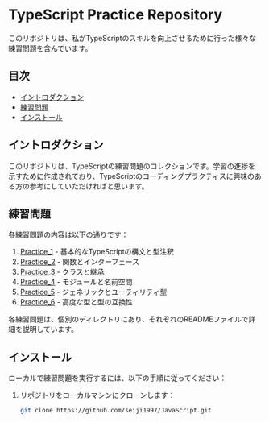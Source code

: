 # TypeScript Practice Repository

このリポジトリは、私がTypeScriptのスキルを向上させるために行った様々な練習問題を含んでいます。

## 目次

- [イントロダクション](#イントロダクション)
- [練習問題](#練習問題)
- [インストール](#インストール)

## イントロダクション

このリポジトリは、TypeScriptの練習問題のコレクションです。学習の進捗を示すために作成されており、TypeScriptのコーディングプラクティスに興味のある方の参考にしていただければと思います。

## 練習問題

各練習問題の内容は以下の通りです：

1. [Practice_1](practice_1.md) - 基本的なTypeScriptの構文と型注釈
2. [Practice_2](practice_2.md) - 関数とインターフェース
3. [Practice_3](practice_3.md) - クラスと継承
4. [Practice_4](practice_4.md) - モジュールと名前空間
5. [Practice_5](practice_5.md) - ジェネリックとユーティリティ型
6. [Practice_6](practice_6.md) - 高度な型と型の互換性

各練習問題は、個別のディレクトリにあり、それぞれのREADMEファイルで詳細を説明しています。

## インストール

ローカルで練習問題を実行するには、以下の手順に従ってください：

1. リポジトリをローカルマシンにクローンします：
   ```bash
   git clone https://github.com/seiji1997/JavaScript.git
